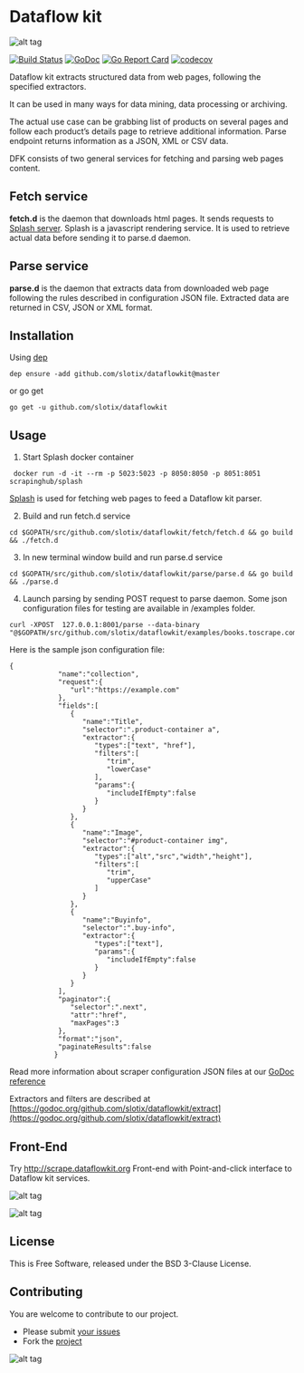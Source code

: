 # Dataflow kit

![alt tag](https://raw.githubusercontent.com/slotix/dataflowkit/master/images/dfk-logo/logo-mini.png)

[![Build Status](https://travis-ci.org/slotix/dataflowkit.svg?branch=master)](https://travis-ci.org/slotix/dataflowkit)
[![GoDoc](https://godoc.org/github.com/slotix/dataflowkit?status.svg)](https://godoc.org/github.com/slotix/dataflowkit)
[![Go Report Card](https://goreportcard.com/badge/github.com/slotix/dataflowkit)](https://goreportcard.com/report/github.com/slotix/dataflowkit)
[![codecov](https://codecov.io/gh/slotix/dataflowkit/branch/master/graph/badge.svg)](https://codecov.io/gh/slotix/dataflowkit)


Dataflow kit extracts structured data from web pages, following the specified extractors.

It can be used in many ways for data mining, data processing or archiving.

The actual use case can be grabbing list of products on several pages and follow each product’s details page to retrieve additional information. Parse endpoint returns information as a JSON, XML or CSV data.

DFK consists of two general services for fetching and parsing web pages content.

## Fetch service
**fetch.d** is the daemon that downloads html pages. It sends requests to [Splash server](https://github.com/scrapinghub/splash). Splash is a javascript rendering service. It is used to retrieve actual data before sending it to parse.d daemon. 

## Parse service
**parse.d** is the daemon that extracts data from downloaded web page following the rules described in configuration JSON file. Extracted data are returned in CSV, JSON or XML format.

## Installation
Using [dep](https://github.com/golang/dep)
```
dep ensure -add github.com/slotix/dataflowkit@master
```
or go get
```
go get -u github.com/slotix/dataflowkit
```

## Usage 
1. Start Splash docker container 

``` docker run -d -it --rm -p 5023:5023 -p 8050:8050 -p 8051:8051 scrapinghub/splash```

[Splash](https://github.com/scrapinghub/splash) is used for fetching web pages to feed a Dataflow kit parser. 

2. Build and run fetch.d service
```
cd $GOPATH/src/github.com/slotix/dataflowkit/fetch/fetch.d && go build && ./fetch.d
```
3. In new terminal window build and run parse.d service
```
cd $GOPATH/src/github.com/slotix/dataflowkit/parse/parse.d && go build && ./parse.d
```
4. Launch parsing by sending POST request to parse daemon. Some json configuration files for testing are available in /examples folder.
```
curl -XPOST  127.0.0.1:8001/parse --data-binary "@$GOPATH/src/github.com/slotix/dataflowkit/examples/books.toscrape.com.json"
```
Here is the sample json configuration file:

```
{
			"name":"collection",
			"request":{
			   "url":"https://example.com"
			},
			"fields":[
			   {
				  "name":"Title",
				  "selector":".product-container a",
				  "extractor":{
					 "types":["text", "href"],
					 "filters":[
						"trim",
						"lowerCase"
					 ],
					 "params":{
						"includeIfEmpty":false
					 }
				  }
			   },
			   {
				  "name":"Image",
				  "selector":"#product-container img",
				  "extractor":{
					 "types":["alt","src","width","height"],
					 "filters":[
						"trim",
						"upperCase"
					 ]
				  }
			   },
			   {
				  "name":"Buyinfo",
				  "selector":".buy-info",
				  "extractor":{
					 "types":["text"],
					 "params":{
						"includeIfEmpty":false
					 }
				  }
			   }
			],
			"paginator":{
			   "selector":".next",
			   "attr":"href",
			   "maxPages":3
			},
			"format":"json",
			"paginateResults":false
		   }
```  
Read more information about scraper configuration JSON files at our [GoDoc reference](https://godoc.org/github.com/slotix/dataflowkit/parse/parse.d)

Extractors and filters are described at  [https://godoc.org/github.com/slotix/dataflowkit/extract](https://godoc.org/github.com/slotix/dataflowkit/extract)

## Front-End
Try http://scrape.dataflowkit.org Front-end with Point-and-click interface to Dataflow kit services. 

![alt tag](https://raw.githubusercontent.com/slotix/dataflowkit/master/images/dfk-screenshot2.png)

![alt tag](https://raw.githubusercontent.com/slotix/dataflowkit/master/images/dfk-screenshot1.png)


## License
This is Free Software, released under the BSD 3-Clause License.

## Contributing
You are welcome to contribute to our project. 
- Please submit [your issues](https://github.com/slotix/dataflowkit/issues) 
- Fork the [project](https://github.com/slotix/dataflowkit)

![alt tag](https://raw.githubusercontent.com/slotix/dataflowkit/master/images/spider/Spider-White-BG.png)
